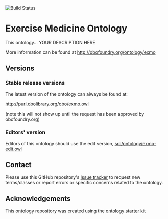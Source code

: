 
![Build Status](https://github.com/DarkKnight0-0/exmo/workflows/CI/badge.svg)
# Exercise Medicine Ontology

This ontology... YOUR DESCRIPTION HERE

More information can be found at http://obofoundry.org/ontology/exmo

## Versions

### Stable release versions

The latest version of the ontology can always be found at:

http://purl.obolibrary.org/obo/exmo.owl

(note this will not show up until the request has been approved by obofoundry.org)

### Editors' version

Editors of this ontology should use the edit version, [src/ontology/exmo-edit.owl](src/ontology/exmo-edit.owl)

## Contact

Please use this GitHub repository's [Issue tracker](https://github.com/DarkKnight0-0/exmo/issues) to request new terms/classes or report errors or specific concerns related to the ontology.

## Acknowledgements

This ontology repository was created using the [ontology starter kit](https://github.com/INCATools/ontology-starter-kit)